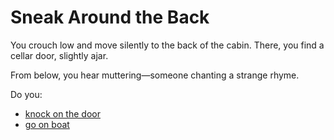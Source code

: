 # Sneak Around the Back

You crouch low and move silently to the back of the cabin. There, you find a cellar door, slightly ajar.

From below, you hear muttering—someone chanting a strange rhyme.

Do you:
- [knock on the door](knock_door.md)
- [go on boat](rowboat.md)
